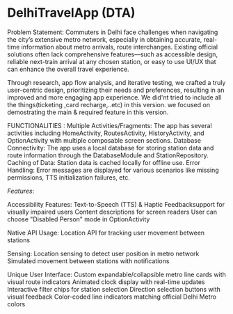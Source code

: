 ﻿# DelhiTravelApp (DTA)

Problem Statement: 
Commuters in Delhi face challenges when navigating the city’s extensive metro network, especially in obtaining accurate, real-time information about metro arrivals, route interchanges. Existing official solutions often lack comprehensive features—such as accessible design, reliable next-train arrival at any chosen station, or easy to use UI/UX that can enhance the overall travel experience.

Through research, app flow analysis, and iterative testing, we crafted a truly user-centric design, prioritizing their needs and preferences, resulting in an improved and more engaging app experience. We did'nt tried to include all the things(ticketing ,card recharge,..etc) in this version. we focused on demostrating the main & required feature in this version.

FUNCTIONALITIES : 
Multiple Activities/Fragments: The app has several activities including HomeActivity, RoutesActivity, HistoryActivity, and OptionActivity with multiple composable screen sections.
Database Connectivity: The app uses a local database for storing station data and route information through the DatabaseModule and StationRepository.
Caching of Data: Station data is cached locally for offline use.
Error Handling: Error messages are displayed for various scenarios like missing permissions, TTS initialization failures, etc.

*Features*:

Accessibility Features:
Text-to-Speech (TTS) & Haptic Feedbacksupport for visually impaired users
Content descriptions for screen readers
User can choose "Disabled Person" mode in OptionActivity

Native API Usage:
Location API for tracking user movement between stations

Sensing:
Location sensing to detect user position in metro network
Simulated movement between stations with notifications

Unique User Interface:
Custom expandable/collapsible metro line cards with visual route indicators
Animated clock display with real-time updates
Interactive filter chips for station selection
Direction selection buttons with visual feedback
Color-coded line indicators matching official Delhi Metro colors
